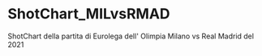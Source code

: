 # ShotChart_MILvsRMAD
ShotChart della partita di Eurolega dell' Olimpia Milano vs Real Madrid del 2021
